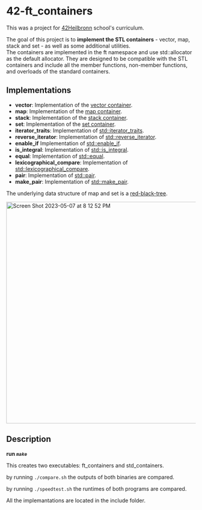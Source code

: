 # 42-ft_containers
This was a project for [42Heilbronn](https://www.42heilbronn.de/en/curriculum/) school's curriculum.

The goal of this project is to __implement the STL containers__ - vector, map, stack and set - as well as some additional utilities.  
The containers are implemented in the ft namespace and use std::allocator as the default allocator.
They are designed to be compatible with the STL containers and include all the member functions, non-member functions, and overloads of the standard containers.

## Implementations
+ __vector__: Implementation of the [vector container](https://cplusplus.com/reference/vector/vector/).
+ __map__: Implementation of the [map container](https://cplusplus.com/reference/map/map/?kw=map).
+ __stack__: Implementation of the [stack container](https://cplusplus.com/reference/stack/stack/?kw=stack).
+ __set__: Implementation of the [set container](https://cplusplus.com/reference/set/set/?kw=set).
+ __iterator_traits__: Implementation of [std::iterator_traits](https://cplusplus.com/reference/iterator/iterator_traits/).
+ __reverse_iterator__: Implementation of [std::reverse_iterator](https://cplusplus.com/reference/iterator/reverse_iterator/?kw=reverse_iterator).
+ __enable_if__ Implementation of [std::enable_if](https://cplusplus.com/reference/type_traits/enable_if/?kw=enable_if).
+ __is_integral__: Implementation of [std::is_integral](https://cplusplus.com/reference/type_traits/is_integral/?kw=is_integral).
+ __equal__: Implementation of [std::equal](https://cplusplus.com/reference/algorithm/equal/?kw=equal).
+ __lexicographical_compare__: Implementation of [std::lexicographical_compare](https://cplusplus.com/reference/algorithm/lexicographical_compare/).
+ __pair__: Implementation of [std::pair](https://cplusplus.com/reference/utility/pair/pair/).
+ __make_pair__: Implementation of [std::make_pair](https://cplusplus.com/reference/utility/make_pair/).

The underlying data structure of map and set is a [red-black-tree](https://en.wikipedia.org/wiki/Red%E2%80%93black_tree).

<img width="589" alt="Screen Shot 2023-05-07 at 8 12 52 PM" src="https://user-images.githubusercontent.com/102963812/236695182-f277f7fc-86c7-4e12-9e1b-432863c7a2f0.png">

## Description
**run _`make`_**

This creates two executables: ft_containers and std_containers.

by running `./compare.sh` the outputs of both binaries are compared.

by running `./speedtest.sh` the runtimes of both programs are compared.

All the implemantations are located in the include folder.
